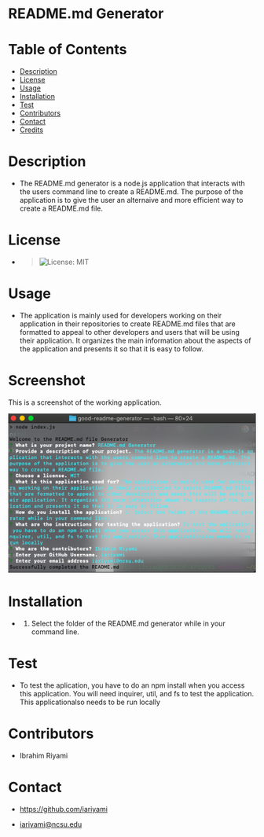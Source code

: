 

  # README.md Generator

  # Table of Contents

  * [Description](#description)
  * [License](#license)
  * [Usage](#usage)
  * [Installation](#installation)
  * [Test](#test)
  * [Contributors](#contributors)
  * [Contact](#contact)
  * [Credits](#credits)

  # **Description**
  * The README.md generator is a node.js application that interacts with the users command line to create a README.md. The purpose of the application is to give the user an alternaive and more efficient way to create a README.md file.

  # **License**
  * >  ![License: MIT](https://img.shields.io/badge/License-MIT-yellow.svg)

  # **Usage** 
  * The application is mainly used for developers working on their application in their repositories to create README.md files that are formatted to appeal to other developers and users that will be using their application. It organizes the main information about the aspects of the application and presents it so that it is easy to follow.

  # Screenshot
  This is a screenshot of the working application.

  ![](images/readmegenerator.png)

  # **Installation**   
  * 1. Select the folder of the README.md generator while in your command line.

  # **Test**
  * To test the aplication, you have to do an npm install when you access this application. You will need inquirer, util, and fs to test the application. This applicationalso needs to be run locally

  # **Contributors**
  * Ibrahim Riyami

  # **Contact**
  * https://github.com/iariyami

  * iariyami@ncsu.edu
